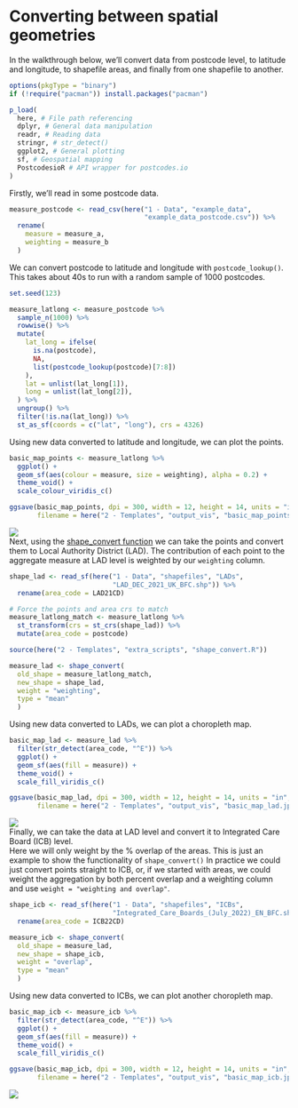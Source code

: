 Converting between spatial geometries
================

In the walkthrough below, we’ll convert data from postcode level, to
latitude and longitude, to shapefile areas, and finally from one
shapefile to another.  
  

``` r
options(pkgType = "binary")
if (!require("pacman")) install.packages("pacman")

p_load(
  here, # File path referencing
  dplyr, # General data manipulation
  readr, # Reading data
  stringr, # str_detect()
  ggplot2, # General plotting
  sf, # Geospatial mapping
  PostcodesioR # API wrapper for postcodes.io
)
```

  
Firstly, we’ll read in some postcode data.

``` r
measure_postcode <- read_csv(here("1 - Data", "example_data", 
                                  "example_data_postcode.csv")) %>% 
  rename(
    measure = measure_a,
    weighting = measure_b
  )
```

  
We can convert postcode to latitude and longitude with
`postcode_lookup()`.  
This takes about 40s to run with a random sample of 1000 postcodes.

``` r
set.seed(123)

measure_latlong <- measure_postcode %>% 
  sample_n(1000) %>% 
  rowwise() %>%
  mutate(
    lat_long = ifelse(
      is.na(postcode), 
      NA, 
      list(postcode_lookup(postcode)[7:8])
    ),
    lat = unlist(lat_long[1]),
    long = unlist(lat_long[2]),
  ) %>%
  ungroup() %>%
  filter(!is.na(lat_long)) %>%
  st_as_sf(coords = c("lat", "long"), crs = 4326)
```

  
Using new data converted to latitude and longitude, we can plot the
points.

``` r
basic_map_points <- measure_latlong %>%
  ggplot() +
  geom_sf(aes(colour = measure, size = weighting), alpha = 0.2) + 
  theme_void() + 
  scale_colour_viridis_c()

ggsave(basic_map_points, dpi = 300, width = 12, height = 14, units = "in",
       filename = here("2 - Templates", "output_vis", "basic_map_points.jpeg"))
```

![](output_vis/basic_map_points.jpeg)  
Next, using the [shape\_convert
function](https://github.com/DataS-DHSC/geospatial-vis-templates/tree/master/2%20-%20Templates/extra_scripts/shape_convert.R)
we can take the points and convert them to Local Authority District
(LAD). The contribution of each point to the aggregate measure at LAD
level is weighted by our `weighting` column.

``` r
shape_lad <- read_sf(here("1 - Data", "shapefiles", "LADs", 
                          "LAD_DEC_2021_UK_BFC.shp")) %>% 
  rename(area_code = LAD21CD)

# Force the points and area crs to match
measure_latlong_match <- measure_latlong %>% 
  st_transform(crs = st_crs(shape_lad)) %>% 
  mutate(area_code = postcode)

source(here("2 - Templates", "extra_scripts", "shape_convert.R"))

measure_lad <- shape_convert(
  old_shape = measure_latlong_match, 
  new_shape = shape_lad, 
  weight = "weighting",
  type = "mean"
  )
```

  
Using new data converted to LADs, we can plot a choropleth map.

``` r
basic_map_lad <- measure_lad %>%
  filter(str_detect(area_code, "^E")) %>% 
  ggplot() +
  geom_sf(aes(fill = measure)) +
  theme_void() +
  scale_fill_viridis_c()

ggsave(basic_map_lad, dpi = 300, width = 12, height = 14, units = "in",
       filename = here("2 - Templates", "output_vis", "basic_map_lad.jpeg"))
```

![](output_vis/basic_map_lad.jpeg)  
Finally, we can take the data at LAD level and convert it to Integrated
Care Board (ICB) level.  
Here we will only weight by the % overlap of the areas. This is just an
example to show the functionality of `shape_convert()` In practice we
could just convert points straight to ICB, or, if we started with areas,
we could weight the aggregation by both percent overlap and a weighting
column and use `weight = "weighting and overlap"`.

``` r
shape_icb <- read_sf(here("1 - Data", "shapefiles", "ICBs", 
                          "Integrated_Care_Boards_(July_2022)_EN_BFC.shp")) %>% 
  rename(area_code = ICB22CD)

measure_icb <- shape_convert(
  old_shape = measure_lad, 
  new_shape = shape_icb, 
  weight = "overlap",
  type = "mean"
  )
```

  
Using new data converted to ICBs, we can plot another choropleth map.

``` r
basic_map_icb <- measure_icb %>%
  filter(str_detect(area_code, "^E")) %>% 
  ggplot() +
  geom_sf(aes(fill = measure)) +
  theme_void() +
  scale_fill_viridis_c()

ggsave(basic_map_icb, dpi = 300, width = 12, height = 14, units = "in",
       filename = here("2 - Templates", "output_vis", "basic_map_icb.jpeg"))
```

![](output_vis/basic_map_icb.jpeg)
